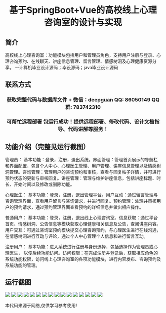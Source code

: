 <p><h1 align="center">基于SpringBoot+Vue的高校线上心理咨询室的设计与实现</h1></p>

## 简介
高校线上心理咨询室：功能模块包括用户和管理员角色，支持用户注册与登录、心理咨询预约、在线聊天、讲座信息管理、留言管理、情感树洞及心理健康资源分享。    --计算机毕业设计源码；毕设源码；java毕业设计源码


## 联系方式
<p><h3 align="center">获取完整代码与数据库文件 + 微信：deepguan QQ: 86050149 QQ群: 783742310</h3></p>
<p><h3 align="center">可帮忙远程部署 包运行成功！提供远程部署、修改代码、设计文档指导、代码讲解等服务！</h3></p>

## 功能介绍（完整见运行截图）
管理员： 基本功能：登录，注册，退出系统。界面管理：管理首页展示的导航栏和界面配置，包含个人中心、心理医生管理、用户管理、讲座信息管理以及情感树洞管理。咨询管理：管理用户的咨询预约和审核，查看与回复帖子详情，并可进行预约状态的更新与审核回复。讲座管理：管理与维护讲座信息，包括讲座标题、时长、开始时间以及修改或删除功能。

心理医生： 基本功能：登录，注册，退出管理平台。用户互动：通过留言管理与咨询管理界面，查看用户留言与咨询请求，并进行回复。预约管理：处理并审核用户的预约请求，通过预约管理界面查看预约的详细信息并做出相应操作。

普通用户： 基本功能：登录，注册，退出线上心理咨询室。信息获取：通过平台首页、情感树洞、公告信息等模块获取心理健康相关信息及公告，查阅讲座内容。用户交互：可通过咨询室预约模块提交心理咨询预约，与心理医生进行在线沟通，在情感树洞进行互动与评论，通过个人中心管理个人信息和进行留言互动。

注册用户： 基本功能：进入系统进行注册与身份选择，包括选择作为管理员或心理医生， 以便后续功能访问。访问权限：在完成注册并登录后，获取相应角色的系统功能权限，访问线上心理咨询室的各项功能模块，进行内容发布、咨询预约及系统功能的管理。


## 运行截图
![](https://bs-1329754181.cos.ap-shanghai.myqcloud.com/spring/CollegeOnlineCounselingRoomDesignAndImplementation/img/001.jpg)
![](https://bs-1329754181.cos.ap-shanghai.myqcloud.com/spring/CollegeOnlineCounselingRoomDesignAndImplementation/img/002.jpg)
![](https://bs-1329754181.cos.ap-shanghai.myqcloud.com/spring/CollegeOnlineCounselingRoomDesignAndImplementation/img/003.jpg)
![](https://bs-1329754181.cos.ap-shanghai.myqcloud.com/spring/CollegeOnlineCounselingRoomDesignAndImplementation/img/004.jpg)
![](https://bs-1329754181.cos.ap-shanghai.myqcloud.com/spring/CollegeOnlineCounselingRoomDesignAndImplementation/img/005.jpg)
![](https://bs-1329754181.cos.ap-shanghai.myqcloud.com/spring/CollegeOnlineCounselingRoomDesignAndImplementation/img/006.jpg)
![](https://bs-1329754181.cos.ap-shanghai.myqcloud.com/spring/CollegeOnlineCounselingRoomDesignAndImplementation/img/007.jpg)
![](https://bs-1329754181.cos.ap-shanghai.myqcloud.com/spring/CollegeOnlineCounselingRoomDesignAndImplementation/img/008.jpg)
![](https://bs-1329754181.cos.ap-shanghai.myqcloud.com/spring/CollegeOnlineCounselingRoomDesignAndImplementation/img/009.jpg)
![](https://bs-1329754181.cos.ap-shanghai.myqcloud.com/spring/CollegeOnlineCounselingRoomDesignAndImplementation/img/010.jpg)
![](https://bs-1329754181.cos.ap-shanghai.myqcloud.com/spring/CollegeOnlineCounselingRoomDesignAndImplementation/img/011.jpg)
![](https://bs-1329754181.cos.ap-shanghai.myqcloud.com/spring/CollegeOnlineCounselingRoomDesignAndImplementation/img/012.jpg)
![](https://bs-1329754181.cos.ap-shanghai.myqcloud.com/spring/CollegeOnlineCounselingRoomDesignAndImplementation/img/013.jpg)
![](https://bs-1329754181.cos.ap-shanghai.myqcloud.com/spring/CollegeOnlineCounselingRoomDesignAndImplementation/img/014.jpg)
![](https://bs-1329754181.cos.ap-shanghai.myqcloud.com/spring/CollegeOnlineCounselingRoomDesignAndImplementation/img/015.jpg)
![](https://bs-1329754181.cos.ap-shanghai.myqcloud.com/spring/CollegeOnlineCounselingRoomDesignAndImplementation/img/016.jpg)

<p>本代码来源于网络,仅供学习参考使用!</p>
